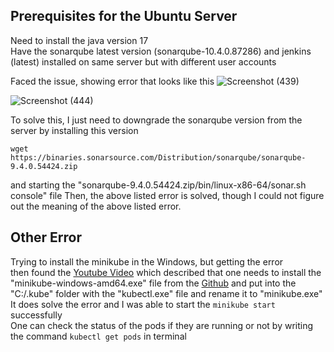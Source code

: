 ## Prerequisites for the Ubuntu Server
Need to install the java version 17\
Have the sonarqube latest version (sonarqube-10.4.0.87286) and jenkins (latest) installed on same server but with different user accounts

Faced the issue, showing error that looks like this
![Screenshot (439)](https://github.com/Danishbansal-cmd/Jenkins-Zero-To-Hero/assets/67588499/0778ee14-4227-4cc3-b0d1-f3b0ec5f1452)

![Screenshot (444)](https://github.com/Danishbansal-cmd/Jenkins-Zero-To-Hero/assets/67588499/05204891-34dd-4edc-ad4d-43fae29f5165)

To solve this, I just need to downgrade the sonarqube version from the server by installing this version

```wget https://binaries.sonarsource.com/Distribution/sonarqube/sonarqube-9.4.0.54424.zip```

and starting the "sonarqube-9.4.0.54424.zip/bin/linux-x86-64/sonar.sh console" file
Then, the above listed error is solved, though I could not figure out the meaning of the above listed error.

## Other Error
Trying to install the minikube in the Windows, but getting the error\
then found the [Youtube Video](https://www.youtube.com/watch?v=TAM-DLPX9XA) which described that one needs to install the "minikube-windows-amd64.exe" file 
from the [Github](https://github.com/kubernetes/minikube/releases) and put into the "C:/.kube" folder with the "kubectl.exe" file and rename it to "minikube.exe"
It does solve the error and I was able to start the ```minikube start``` successfully\
One can check the status of the pods if they are running or not by writing the command ```kubectl get pods``` in terminal
